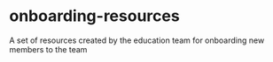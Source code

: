 # onboarding-resources
A set of resources created by the education team for onboarding new members to the team
